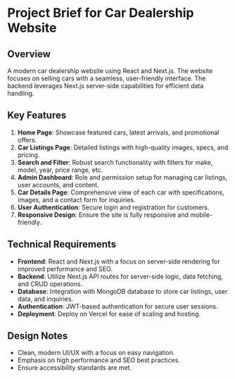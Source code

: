 # Project Brief for Car Dealership Website

## Overview
A modern car dealership website using React and Next.js. The website focuses on selling cars with a seamless, user-friendly interface. The backend leverages Next.js server-side capabilities for efficient data handling.

## Key Features
1. **Home Page**: Showcase featured cars, latest arrivals, and promotional offers.
2. **Car Listings Page**: Detailed listings with high-quality images, specs, and pricing.
3. **Search and Filter**: Robust search functionality with filters for make, model, year, price range, etc.
4. **Admin Dashboard**: Role and permission setup for managing car listings, user accounts, and content.
5. **Car Details Page**: Comprehensive view of each car with specifications, images, and a contact form for inquiries.
6. **User Authentication**: Secure login and registration for customers.
7. **Responsive Design**: Ensure the site is fully responsive and mobile-friendly.

## Technical Requirements
- **Frontend**: React and Next.js with a focus on server-side rendering for improved performance and SEO.
- **Backend**: Utilize Next.js API routes for server-side logic, data fetching, and CRUD operations.
- **Database**: Integration with MongoDB database to store car listings, user data, and inquiries.
- **Authentication**: JWT-based authentication for secure user sessions.
- **Deployment**: Deploy on Vercel for ease of scaling and hosting.

## Design Notes
- Clean, modern UI/UX with a focus on easy navigation.
- Emphasis on high performance and SEO best practices.
- Ensure accessibility standards are met. 